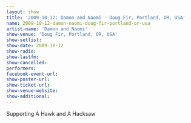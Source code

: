 ```yaml
---
layout: show
title: '2009-10-12: Damon and Naomi - Doug Fir, Portland, OR, USA'
name: 2009-10-12-damon-naomi-doug-fir-portland-or-usa
artist-name: 'Damon and Naomi'
show-venue: 'Doug Fir, Portland, OR, USA'
show-setlist: 
show-date: 2009-10-12
show-radio: 
show-lastfm: 
show-cancelled: 
performers: 
facebook-event-url: 
show-poster-url: 
show-ticket-url: 
show-venue-website: 
show-additional: 
---
```


Supporting A Hawk and A Hacksaw